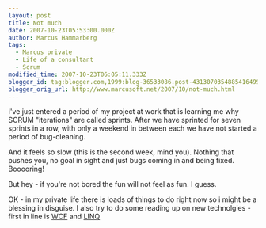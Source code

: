 ```yaml
---
layout: post
title: Not much
date: 2007-10-23T05:53:00.000Z
author: Marcus Hammarberg
tags:
  - Marcus private
  - Life of a consultant
  - Scrum
modified_time: 2007-10-23T06:05:11.333Z
blogger_id: tag:blogger.com,1999:blog-36533086.post-4313070354885416499
blogger_orig_url: http://www.marcusoft.net/2007/10/not-much.html
---
```


I've just entered a period of my project at work that is learning me why
SCRUM "iterations" are called sprints. After we have sprinted for seven
sprints in a row, with only a weekend in between each we have not
started a period of bug-cleaning.

And it feels so slow (this is the second week, mind you). Nothing that
pushes you, no goal in sight and just bugs coming in and being fixed.
Booooring!

But hey - if you're not bored the fun will not
feel as fun. I guess.

OK - in my private life there is loads of things to do right now so i
might be a blessing in disguise. I also try to do some reading up on new
technolgies - first in line is
[WCF](http://www.google.se/search?hl=sv&q=wcf+introduction&meta=) and
[LINQ](http://www.google.se/search?hl=sv&q=linq+introduction&meta=)
